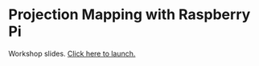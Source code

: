 Projection Mapping with Raspberry Pi
===

Workshop slides. [Click here to launch.](http://kr15h.github.io/ofxpimapper-makelightcamp)
